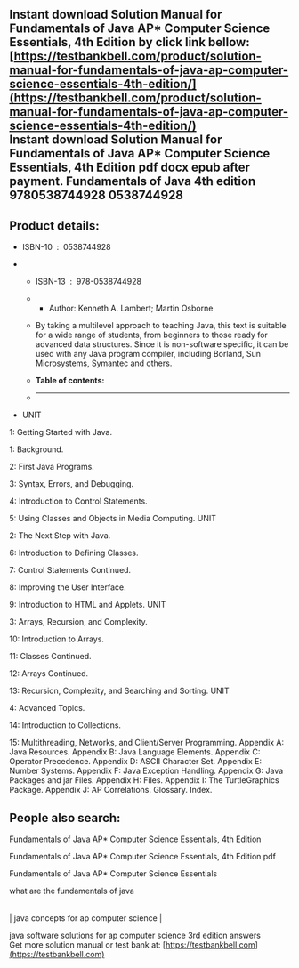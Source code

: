 Instant download **Solution Manual for Fundamentals of Java AP\* Computer Science Essentials, 4th Edition** by click link bellow:  
[https://testbankbell.com/product/solution-manual-for-fundamentals-of-java-ap-computer-science-essentials-4th-edition/](https://testbankbell.com/product/solution-manual-for-fundamentals-of-java-ap-computer-science-essentials-4th-edition/)  
**Instant download Solution Manual for Fundamentals of Java AP\* Computer Science Essentials, 4th Edition pdf docx epub after payment.
Fundamentals of Java 4th edition 9780538744928 0538744928**
---------------------------------------------------------------------------------------------------------------------------------------------------------------------------------------------------


**Product details:**
--------------------


* ISBN-10 ‏ : ‎ 0538744928
* * ISBN-13 ‏ : ‎ 978-0538744928
  * * Author: Kenneth A. Lambert; Martin Osborne
   
  * By taking a multilevel approach to teaching Java, this text is suitable for a wide range of students, from beginners to those ready for advanced data structures. Since it is non-software specific, it can be used with any Java program compiler, including Borland, Sun Microsystems, Symantec and others.
  * **Table of contents:**
  * ----------------------
 
* UNIT

1: Getting Started with Java.


1: Background.


2: First Java Programs.


3: Syntax, Errors, and Debugging.


4: Introduction to Control Statements.


5: Using Classes and Objects in Media Computing. UNIT


2: The Next Step with Java.


6: Introduction to Defining Classes.


7: Control Statements Continued.


8: Improving the User Interface.


9: Introduction to HTML and Applets. UNIT


3: Arrays, Recursion, and Complexity.


10: Introduction to Arrays.


11: Classes Continued.


12: Arrays Continued.


13: Recursion, Complexity, and Searching and Sorting. UNIT


4: Advanced Topics.


14: Introduction to Collections.


15: Multithreading, Networks, and Client/Server Programming. Appendix A: Java Resources. Appendix B: Java Language Elements. Appendix C: Operator Precedence. Appendix D: ASCII Character Set. Appendix E: Number Systems. Appendix F: Java Exception Handling. Appendix G: Java Packages and jar Files. Appendix H: Files. Appendix I: The TurtleGraphics Package. Appendix J: AP Correlations. Glossary. Index.


**People also search:**
-----------------------


Fundamentals of Java AP\* Computer Science Essentials, 4th Edition

Fundamentals of Java AP\* Computer Science Essentials, 4th Edition pdf

Fundamentals of Java AP\* Computer Science Essentials

what are the fundamentals of java


|  |
| --- |
| 
java concepts for ap computer science
 |


 java software solutions for ap computer science 3rd edition answers  
  Get more solution manual or test bank at: [https://testbankbell.com](https://testbankbell.com)
